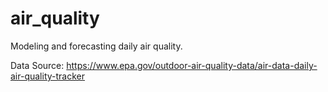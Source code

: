 # air_quality  

Modeling and forecasting daily air quality.  

Data Source: https://www.epa.gov/outdoor-air-quality-data/air-data-daily-air-quality-tracker 
